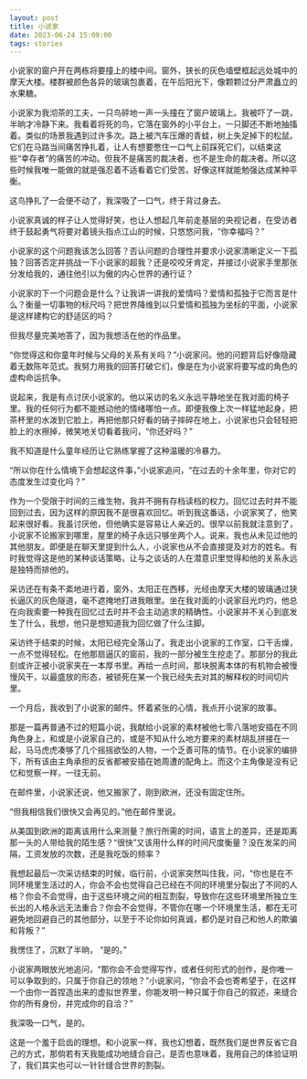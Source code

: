 ```yaml
---
layout: post
title: 小说家
date: 2023-06-24 15:09:00
tags: stories
---
```


小说家的窗户开在两栋将要撞上的楼中间。窗外，狭长的灰色墙壁框起远处城中的摩天大楼。楼群被颜色各异的玻璃包裹着，在午后阳光下，像颗颗过分严肃矗立的水果糖。

小说家为我沏茶的工夫，一只鸟砰地一声一头撞在了窗户玻璃上。我被吓了一跳，半晌才冷静下来。我看着将死的鸟，它落在窗外的小平台上，一只脚还不断地抽搐着。类似的场景我遇到过许多次。路上被汽车压爆的青蛙，树上失足掉下的松鼠。它们在马路当间痛苦挣扎着，让人有想要憋住一口气上前踩死它们，以结束这些“幸存者”的痛苦的冲动。但我不是痛苦的裁决者，也不是生命的裁决者。所以这些时候我唯一能做的就是强忍着不适看着它们受苦。好像这样就能勉强达成某种平衡。

这鸟挣扎了一会便不动了，我深吸了一口气，终于背过身去。

小说家真诚的样子让人觉得好笑，也让人想起几年前走基层的央视记者，在受访者终于鼓起勇气将要对着镜头指点江山的时候，只悠悠问我，“你幸福吗？”

小说家的这个问题我该怎么回答？否认问题的合理性并要求小说家清晰定义一下孤独？回答否定并挑战一下小说家的超我？还是咬咬牙肯定，并接过小说家手里那张分发给我的，通往他引以为傲的内心世界的通行证？

小说家的下一个问题会是什么？让我讲一讲我的爱情吗？爱情和孤独于它而言是什么？衡量一切事物的标尺吗？把世界降维到以只爱情和孤独为坐标的平面，小说家是这样建构它的舒适区的吗？

但我尽量完美地答了，因为我想活在他的作品里。

 “你觉得这和你童年时候与父母的关系有关吗？”小说家问。他的问题背后好像隐藏着无数陈年范式。我努力用我的回答打破它们，像是在为小说家将要写成的角色的虚构命运抗争。
 
说起来，我是有点讨厌小说家的。他以采访的名义永远平静地坐在我对面的椅子里。我的任何行为都不能撼动他的情绪哪怕一点。即便我像上次一样猛地起身，把茶杯里的水泼到它脸上，再把他那只好看的硝子摔碎在地上，小说家也只会轻轻把脸上的水擦掉，微笑地关切看着我问，“你还好吗？”

我不知道是什么童年经历让它熟练掌握了这种温暖的冷暴力。

 “所以你在什么情境下会想起这件事，”小说家追问，“在过去的十余年里，你对它的态度发生过变化吗？”
 
作为一个受限于时间的三维生物，我并不拥有存档读档的权力。回忆过去时并不能回到过去，因为这样的原因我不是很喜欢回忆。听到我这番话，小说家笑了，他笑起来很好看。我虽讨厌他，但他确实是容易让人亲近的。很早以前我就注意到了，小说家不论搬家到哪里，屋里的椅子永远只够坐两个人。说来，我也从未见过他的其他朋友。即便是在聊天里提到什么人，小说家也从不会直接提及对方的姓名。有时我觉得这是他的某种谈话策略，让与之谈话的人在潜意识里觉得和他的关系永远是独特而排他的。

采访还在有条不紊地进行着，窗外，太阳正在西移，光经由摩天大楼的玻璃通过狭长逼仄的灰色隧道，毫不遮掩地打进我眼里。坐在我对面的小说家目光灼灼，他总在向我索要一种我在回忆过去时并不会主动追求的精确性。小说家并不关心到底发生了什么，我想，他只是想知道我为回忆做了什么注脚。

采访终于结束的时候，太阳已经完全落山了。我走出小说家的工作室，口干舌燥，一点不觉得轻松。在他那扇逼仄的窗前，我的一部分被生生挖走了。那部分的我此刻或许正被小说家夹在一本厚书里。再给一点时间，那块脱离本体的有机物会被慢慢风干，以最盛放的形态，被锁死在某一个我已经失去对其的解释权的时间切片里。

一个月后，我收到了小说家的邮件。怀着紧张的心情，我点开小说家的故事。

那是一篇再普通不过的短篇小说，我献给小说家的素材被他七零八落地安插在不同角色身上，和或是小说家自己的，或是不知从什么地方要来的素材胡乱拼接在一起，马马虎虎凑够了几个摇摇欲坠的人物，一个乏善可陈的情节。在小说家的编排下，所有该由主角承担的反省都被安插在她周遭的配角上。而这个主角像是没有记忆和觉察一样，一往无前。

在邮件里，小说家还说，他又搬家了，刚到欧洲，还没有固定住所。

“但我相信我们很快又会再见的。”他在邮件里说。

从美国到欧洲的距离该用什么来测量？旅行所需的时间，语言上的差异，还是距离那一头的人带给我的陌生感？“很快”又该用什么样的时间尺度衡量？没在发呆的间隔，工资发放的次数，还是我吃饭的频率？

我想起最后一次采访结束的时候，临行前，小说家突然叫住我，问，“你也是在不同环境里生活过的人，你会不会也觉得自己已经在不同的环境里分裂出了不同的人格？你会不会觉得，由于这些环境之间的相互割裂，导致你在这些环境里所独立生长出的人格永远无法重合？你会不会觉得，不管你在哪一个环境里生活，都在无可避免地回避自己的其他部分，以至于不论你如何真诚，都仍是对自己和他人的欺骗和背叛？”

我愣住了，沉默了半晌， “是的。”

小说家两眼放光地追问，“那你会不会觉得写作，或者任何形式的创作，是你唯一可以争取到的，只属于你自己的领地？”小说家问，“你会不会也寄希望于，在这样一个由你一首捏造出来的虚拟世界里，你能发明一种只属于你自己的叙述，来缝合你的所有身份，并完成你的自洽？”

我深吸一口气，是的。

这是一个羞于启齿的理想。和小说家一样，我也幻想着，既然我们是世界反省它自己的方式，那倘若有天我能成功地缝合自己，是否也意味着，我用自己的体验证明了，我们其实也可以一针针缝合世界的割裂。

